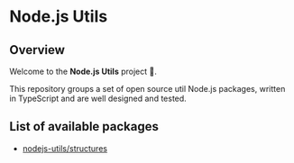 # Node.js Utils

## Overview
Welcome to the **Node.js Utils** project 👋.

This repository groups a set of open source util Node.js packages, written in TypeScript and are well designed and tested.

## List of available packages
* [nodejs-utils/structures](./packages/structures/README.md)
